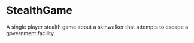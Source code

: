 # StealthGame
A single player stealth game about a skinwalker that attempts to escape a government facility.
